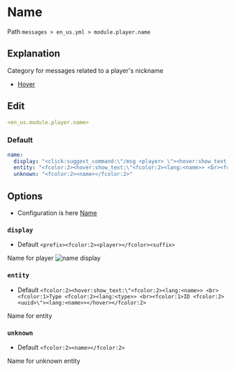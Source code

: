 # Name
Path `messages > en_us.yml > module.player.name`

## Explanation
Category for messages related to a player's nickname
- [Hover](/en/messages/en_us/module/player/name/hover/)

## Edit
```yaml
<en_us.module.player.name>
```

### Default
```yaml
name:
  display: "<click:suggest_command:\"/msg <player> \"><hover:show_text:\"<fcolor:2>Write to <player>\"><vault_prefix><stream_prefix><fcolor:2><player></fcolor><afk_suffix><vault_suffix></hover></click>"
  entity: "<fcolor:2><hover:show_text:\"<fcolor:2><lang:<name>> <br><fcolor:1>Type <fcolor:2><lang:<type>> <br><fcolor:1>ID <fcolor:2><uuid>\"><lang:<name>></hover></fcolor:2>"
  unknown: "<fcolor:2><name></fcolor:2>"
```

## Options

- Configuration is here [Name](/en/config/module/player/name/)

### `display`
- Default `<prefix><fcolor:2><player></fcolor><suffix>`

Name for player
![name display](/namedisplay.png)

### `entity`
- Default `<fcolor:2><hover:show_text:\"<fcolor:2><lang:<name>> <br><fcolor:1>Type <fcolor:2><lang:<type>> <br><fcolor:1>ID <fcolor:2><uuid>\"><lang:<name>></hover></fcolor:2>`

Name for entity

### `unknown`
- Default `<fcolor:2><name></fcolor:2>`

Name for unknown entity